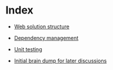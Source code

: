 # Index

- [Web solution structure](web-solution.md)
- [Dependency management](dependency-management.md)
- [Unit testing](./unit-testing)

- [Initial brain dump for later discussions](brain-dump.md)
